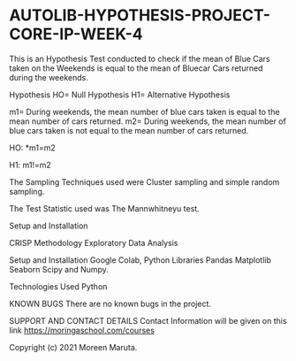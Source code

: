 # AUTOLIB-HYPOTHESIS-PROJECT-CORE-IP-WEEK-4
This is an Hypothesis Test conducted to check if the mean of Blue Cars taken on the Weekends is equal to the mean of Bluecar Cars returned during the weekends.

Hypothesis
HO= Null Hypothesis
H1= Alternative Hypothesis

m1= During weekends, the mean number of blue cars taken is equal to the mean number of cars returned.
m2= During weekends, the mean number of blue cars taken is not equal to the mean number of cars returned.

HO: *m1=m2

H1: m1!=m2

The Sampling Techniques used were Cluster sampling and simple random sampling.

The Test Statistic used was The Mannwhitneyu test.

Setup and Installation

CRISP Methodology Exploratory Data Analysis

Setup and Installation
Google Colab, Python Libraries Pandas Matplotlib Seaborn Scipy and Numpy.

Technologies Used
Python 

KNOWN BUGS There are no known bugs in the project.

SUPPORT AND CONTACT DETAILS Contact Information will be given on this link https://moringaschool.com/courses

Copyright (c) 2021 Moreen Maruta.
